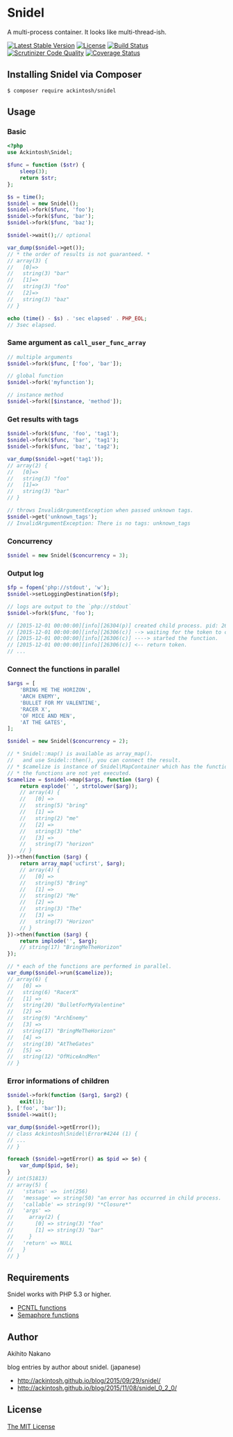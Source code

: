 # Snidel

A multi-process container. It looks like multi-thread-ish.

[![Latest Stable Version](https://poser.pugx.org/ackintosh/snidel/v/stable)](https://packagist.org/packages/ackintosh/snidel) [![License](https://poser.pugx.org/ackintosh/snidel/license)](https://packagist.org/packages/ackintosh/snidel) [![Build Status](https://travis-ci.org/ackintosh/snidel.svg?branch=master)](https://travis-ci.org/ackintosh/snidel) [![Scrutinizer Code Quality](https://scrutinizer-ci.com/g/ackintosh/snidel/badges/quality-score.png?b=master)](https://scrutinizer-ci.com/g/ackintosh/snidel/?branch=master) [![Coverage Status](https://coveralls.io/repos/ackintosh/snidel/badge.svg?branch=master&service=github)](https://coveralls.io/github/ackintosh/snidel?branch=master)

## Installing Snidel via Composer

```
$ composer require ackintosh/snidel
```

## Usage

### Basic

```php
<?php
use Ackintosh\Snidel;

$func = function ($str) {
    sleep(3);
    return $str;
};

$s = time();
$snidel = new Snidel();
$snidel->fork($func, 'foo');
$snidel->fork($func, 'bar');
$snidel->fork($func, 'baz');

$snidel->wait();// optional

var_dump($snidel->get());
// * the order of results is not guaranteed. *
// array(3) {
//   [0]=>
//   string(3) "bar"
//   [1]=>
//   string(3) "foo"
//   [2]=>
//   string(3) "baz"
// }

echo (time() - $s) . 'sec elapsed' . PHP_EOL;
// 3sec elapsed.
```

### Same argument as `call_user_func_array`

```php
// multiple arguments
$snidel->fork($func, ['foo', 'bar']);

// global function
$snidel->fork('myfunction');

// instance method
$snidel->fork([$instance, 'method']);

```

### Get results with tags

```php
$snidel->fork($func, 'foo', 'tag1');
$snidel->fork($func, 'bar', 'tag1');
$snidel->fork($func, 'baz', 'tag2');

var_dump($snidel->get('tag1'));
// array(2) {
//   [0]=>
//   string(3) "foo"
//   [1]=>
//   string(3) "bar"
// }

// throws InvalidArgumentException when passed unknown tags.
$snidel->get('unknown_tags');
// InvalidArgumentException: There is no tags: unknown_tags
```

### Concurrency

```php
$snidel = new Snidel($concurrency = 3);

```

### Output log

```php
$fp = fopen('php://stdout', 'w');
$snidel->setLoggingDestination($fp);

// logs are output to the `php://stdout`
$snidel->fork($func, 'foo');

// [2015-12-01 00:00:00][info][26304(p)] created child process. pid: 26306
// [2015-12-01 00:00:00][info][26306(c)] --> waiting for the token to come around.
// [2015-12-01 00:00:00][info][26306(c)] ----> started the function.
// [2015-12-01 00:00:00][info][26306(c)] <-- return token.
// ...

```

### Connect the functions in parallel

```php
$args = [
    'BRING ME THE HORIZON',
    'ARCH ENEMY',
    'BULLET FOR MY VALENTINE',
    'RACER X',
    'OF MICE AND MEN',
    'AT THE GATES',
];

$snidel = new Snidel($concurrency = 2);

// * Snidel::map() is available as array_map().
//   and use Snidel::then(), you can connect the result.
// * $camelize is instance of Snidel\MapContainer which has the functions you defined.
// * the functions are not yet executed.
$camelize = $snidel->map($args, function ($arg) {
    return explode(' ', strtolower($arg));
    // array(4) {
    //   [0] =>
    //   string(5) "bring"
    //   [1] =>
    //   string(2) "me"
    //   [2] =>
    //   string(3) "the"
    //   [3] =>
    //   string(7) "horizon"
    // }
})->then(function ($arg) {
    return array_map('ucfirst', $arg);
    // array(4) {
    //   [0] =>
    //   string(5) "Bring"
    //   [1] =>
    //   string(2) "Me"
    //   [2] =>
    //   string(3) "The"
    //   [3] =>
    //   string(7) "Horizon"
    // }
})->then(function ($arg) {
    return implode('', $arg);
    // string(17) "BringMeTheHorizon"
});

// * each of the functions are performed in parallel.
var_dump($snidel->run($camelize));
// array(6) {
//   [0] =>
//   string(6) "RacerX"
//   [1] =>
//   string(20) "BulletForMyValentine"
//   [2] =>
//   string(9) "ArchEnemy"
//   [3] =>
//   string(17) "BringMeTheHorizon"
//   [4] =>
//   string(10) "AtTheGates"
//   [5] =>
//   string(12) "OfMiceAndMen"
// }
```

### Error informations of children

```php
$snidel->fork(function ($arg1, $arg2) {
    exit(1);
}, ['foo', 'bar']);
$snidel->wait();

var_dump($snidel->getError());
// class Ackintosh\Snidel\Error#4244 (1) {
// ...
// }

foreach ($snidel->getError() as $pid => $e) {
    var_dump($pid, $e);
}
// int(51813)
// array(5) {
//   'status' =>  int(256)
//   'message' => string(50) "an error has occurred in child process.
//   'callable' => string(9) "*Closure*"
//   'args' =>
//     array(2) {
//       [0] => string(3) "foo"
//       [1] => string(3) "bar"
//     }
//   'return' => NULL
//   }
// }
```

## Requirements

Snidel works with PHP 5.3 or higher.

- [PCNTL functions](http://php.net/manual/en/ref.pcntl.php)
- [Semaphore functions](http://php.net/manual/en/ref.sem.php)

## Author

Akihito Nakano

blog entries by author about snidel. (japanese)

- http://ackintosh.github.io/blog/2015/09/29/snidel/
- http://ackintosh.github.io/blog/2015/11/08/snidel_0_2_0/

## License

[The MIT License](http://opensource.org/licenses/MIT)
